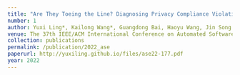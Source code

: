```yaml
---
title: "Are They Toeing the Line? Diagnosing Privacy Compliance Violations among Browser Extensions"
number: 1
author: Yuxi Ling*, Kailong Wang*, Guangdong Bai, Haoyu Wang, Jin Song Dong
venue: The 37th IEEE/ACM International Conference on Automated Software Engineering (ASE)
collection: publications
permalink: /publication/2022_ase
paperurl: http://yuxiling.github.io/files/ase22-177.pdf
year: 2022
---
```

